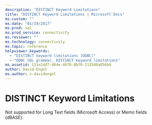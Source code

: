 ```yaml
---
description: "DISTINCT Keyword Limitations"
title: "DISTINCT Keyword Limitations | Microsoft Docs"
ms.custom: ""
ms.date: "01/19/2017"
ms.prod: sql
ms.prod_service: connectivity
ms.reviewer: ""
ms.technology: connectivity
ms.topic: reference
helpviewer_keywords: 
  - "DISTINCT keyword limitations [ODBC]"
  - "ODBC SQL grammar, DISTINCT keyword limitations"
ms.assetid: 111e2dd7-d64e-4670-8bf0-2135d0a056b8
author: David-Engel
ms.author: v-davidengel
---
```

# DISTINCT Keyword Limitations
Not supported for Long Text fields (Microsoft Access) or Memo fields (dBASE).
